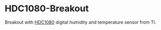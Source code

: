 # HDC1080-Breakout
Breakout with [HDC1080](http://www.ti.com/product/hdc1080) digital humidity and temperature sensor from TI.
